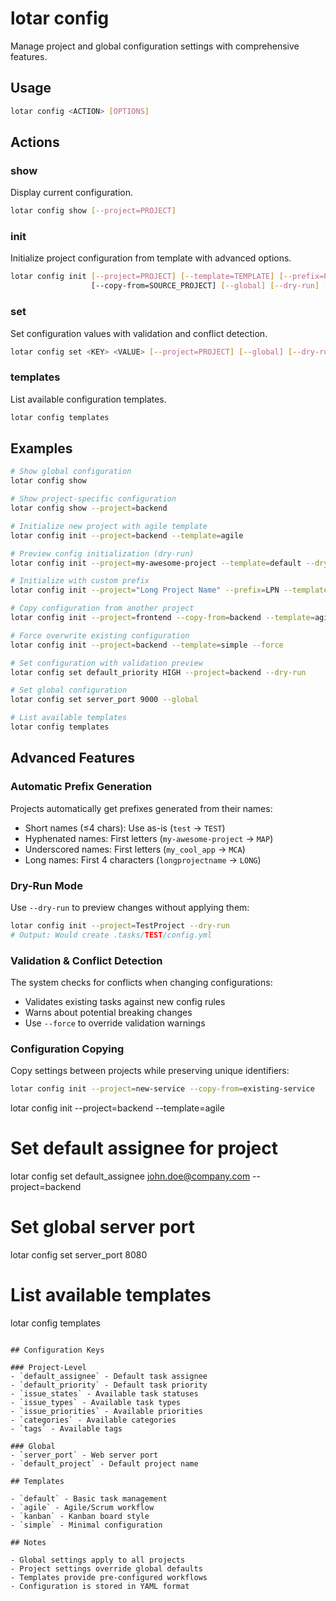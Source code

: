 # lotar config

Manage project and global configuration settings with comprehensive features.

## Usage

```bash
lotar config <ACTION> [OPTIONS]
```

## Actions

### show
Display current configuration.

```bash
lotar config show [--project=PROJECT]
```

### init
Initialize project configuration from template with advanced options.

```bash
lotar config init [--project=PROJECT] [--template=TEMPLATE] [--prefix=PREFIX] 
                  [--copy-from=SOURCE_PROJECT] [--global] [--dry-run] [--force]
```

### set
Set configuration values with validation and conflict detection.

```bash
lotar config set <KEY> <VALUE> [--project=PROJECT] [--global] [--dry-run] [--force]
```

### templates
List available configuration templates.

```bash
lotar config templates
```

## Examples

```bash
# Show global configuration
lotar config show

# Show project-specific configuration
lotar config show --project=backend

# Initialize new project with agile template
lotar config init --project=backend --template=agile

# Preview config initialization (dry-run)
lotar config init --project=my-awesome-project --template=default --dry-run

# Initialize with custom prefix
lotar config init --project="Long Project Name" --prefix=LPN --template=kanban

# Copy configuration from another project
lotar config init --project=frontend --copy-from=backend --template=agile

# Force overwrite existing configuration
lotar config init --project=backend --template=simple --force

# Set configuration with validation preview
lotar config set default_priority HIGH --project=backend --dry-run

# Set global configuration
lotar config set server_port 9000 --global

# List available templates
lotar config templates
```

## Advanced Features

### Automatic Prefix Generation
Projects automatically get prefixes generated from their names:
- Short names (≤4 chars): Use as-is (`test` → `TEST`)
- Hyphenated names: First letters (`my-awesome-project` → `MAP`)
- Underscored names: First letters (`my_cool_app` → `MCA`)
- Long names: First 4 characters (`longprojectname` → `LONG`)

### Dry-Run Mode
Use `--dry-run` to preview changes without applying them:
```bash
lotar config init --project=TestProject --dry-run
# Output: Would create .tasks/TEST/config.yml
```

### Validation & Conflict Detection
The system checks for conflicts when changing configurations:
- Validates existing tasks against new config rules
- Warns about potential breaking changes
- Use `--force` to override validation warnings

### Configuration Copying
Copy settings between projects while preserving unique identifiers:
```bash
lotar config init --project=new-service --copy-from=existing-service
```
lotar config init --project=backend --template=agile

# Set default assignee for project
lotar config set default_assignee john.doe@company.com --project=backend

# Set global server port
lotar config set server_port 8080

# List available templates
lotar config templates
```

## Configuration Keys

### Project-Level
- `default_assignee` - Default task assignee
- `default_priority` - Default task priority
- `issue_states` - Available task statuses
- `issue_types` - Available task types
- `issue_priorities` - Available priorities
- `categories` - Available categories
- `tags` - Available tags

### Global
- `server_port` - Web server port
- `default_project` - Default project name

## Templates

- `default` - Basic task management
- `agile` - Agile/Scrum workflow
- `kanban` - Kanban board style
- `simple` - Minimal configuration

## Notes

- Global settings apply to all projects
- Project settings override global defaults
- Templates provide pre-configured workflows
- Configuration is stored in YAML format
